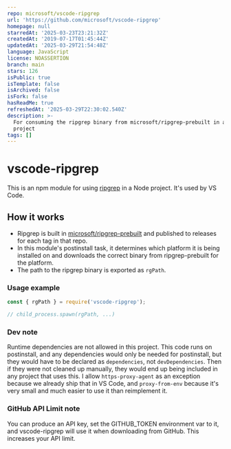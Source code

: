 ```yaml
---
repo: microsoft/vscode-ripgrep
url: 'https://github.com/microsoft/vscode-ripgrep'
homepage: null
starredAt: '2025-03-23T23:21:32Z'
createdAt: '2019-07-17T01:45:44Z'
updatedAt: '2025-03-29T21:54:48Z'
language: JavaScript
license: NOASSERTION
branch: main
stars: 126
isPublic: true
isTemplate: false
isArchived: false
isFork: false
hasReadMe: true
refreshedAt: '2025-03-29T22:30:02.540Z'
description: >-
  For consuming the ripgrep binary from microsoft/ripgrep-prebuilt in a Node
  project
tags: []
---
```


# vscode-ripgrep

This is an npm module for using [ripgrep](https://github.com/BurntSushi/ripgrep) in a Node project. It's used by VS Code.

## How it works

- Ripgrep is built in [microsoft/ripgrep-prebuilt](https://github.com/microsoft/ripgrep-prebuilt) and published to releases for each tag in that repo.
- In this module's postinstall task, it determines which platform it is being installed on and downloads the correct binary from ripgrep-prebuilt for the platform.
- The path to the ripgrep binary is exported as `rgPath`.

### Usage example

```js
const { rgPath } = require('vscode-ripgrep');

// child_process.spawn(rgPath, ...)
```

### Dev note

Runtime dependencies are not allowed in this project. This code runs on postinstall, and any dependencies would only be needed for postinstall, but they would have to be declared as `dependencies`, not `devDependencies`. Then if they were not cleaned up manually, they would end up being included in any project that uses this. I allow `https-proxy-agent` as an exception because we already ship that in VS Code, and `proxy-from-env` because it's very small and much easier to use it than reimplement it.

### GitHub API Limit note

You can produce an API key, set the GITHUB_TOKEN environment var to it, and vscode-ripgrep will use it when downloading from GitHub. This increases your API limit.
